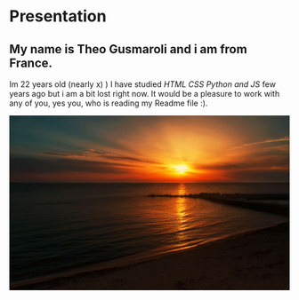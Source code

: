 # Presentation
## My name is Theo Gusmaroli and i am from France.
Im 22 years old (nearly x) ) I have studied *HTML CSS Python and JS* few years ago but i am a bit lost right now.
It would be a pleasure to work with any of you, yes you, who is reading my Readme file :).

![alt text](https://github.com/theogsmrl/Create-ReadMe/blob/main/photo.jfif "Landscape")
